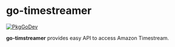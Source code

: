 # go-timestreamer

[![PkgGoDev](https://pkg.go.dev/badge/github.com/hareku/go-timestreamer)](https://pkg.go.dev/github.com/hareku/go-timestreamer)

**go-timstreamer** provides easy API to access Amazon Timestream.
